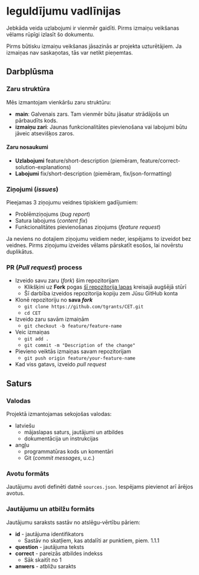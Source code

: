 # Ieguldījumu vadlīnijas

Jebkāda veida uzlabojumi ir vienmēr gaidīti.
Pirms izmaiņu veikšanas vēlams rūpīgi izlasīt šo dokumentu.

Pirms būtisku izmaiņu veikšanas jāsazinās ar projekta uzturētājiem.
Ja izmaiņas nav saskaņotas, tās var netikt pieņemtas.

## Darbplūsma

### Zaru struktūra

Mēs izmantojam vienkāršu zaru struktūru:
- **main**: Galvenais zars. Tam vienmēr būtu jāsatur strādājošs un pārbaudīts kods.
- **izmaiņu zari**: Jaunas funkcionalitātes pievienošana vai labojumi būtu jāveic atsevišķos zaros.

#### Zaru nosaukumi
- **Uzlabojumi** feature/short-description (piemēram, feature/correct-solution-explanations)
- **Labojumi** fix/short-description (piemēram, fix/json-formatting)

### Ziņojumi (*issues*)

Pieejamas 3 ziņojumu veidnes tipiskiem gadījumiem:
- Problēmziņojums (*bug report*)
- Satura labojums (*content fix*)
- Funkcionalitātes pievienošanas ziņojums (*feature request*)

Ja neviens no dotajiem ziņojumu veidiem neder, iespējams to izveidot bez veidnes.
Pirms ziņojumu izveides vēlams pārskatīt esošos, lai novērstu duplikātus.

### PR (*Pull request*) process

- Izveido savu zaru (*fork*) šim repozitorijam
	- Klikšķini uz **Fork** pogas [šī repozitorija lapas](https://github.com/tgrants/CET) kreisajā augšējā stūrī
	- Šī darbība izveidos repozitorija kopiju zem Jūsu GitHub konta
- Klonē repozitoriju no **sava *fork***
	- `git clone https://github.com/tgrants/CET.git`
	- `cd CET`
- Izveido zaru savām izmaiņām
	- `git checkout -b feature/feature-name`
- Veic izmaiņas
	- `git add .`
	- `git commit -m "Description of the change"`
- Pievieno veiktās izmaiņas savam repozitorijam
	- `git push origin feature/your-feature-name`
- Kad viss gatavs, izveido *pull request*

## Saturs

### Valodas

Projektā izmantojamas sekojošas valodas:
- latviešu
	- mājaslapas saturs, jautājumi un atbildes
	- dokumentācija un instrukcijas
- angļu
	- programmatūras kods un komentāri
	- Git (*commit messages*, u.c.)

### Avotu formāts

Jautājumu avoti definēti datnē `sources.json`.
Iespējams pievienot arī ārējos avotus.

### Jautājumu un atbilžu formāts

Jautājumu saraksts sastāv no atslēgu-vērtību pāriem:
- **id** - jautājuma identifikators
	- Sastāv no skatļiem, kas atdalīti ar punktiem, piem. 1.1.1
- **question** - jautājuma teksts
- **correct** - pareizās atbildes indekss
	- Sāk skaitīt no 1
- **anwers** - atbližu sarakts
